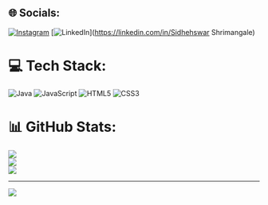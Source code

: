 
## 🌐 Socials:
[![Instagram](https://img.shields.io/badge/Instagram-%23E4405F.svg?logo=Instagram&logoColor=white)](https://instagram.com/sidheshwar_shri__7) [![LinkedIn](https://img.shields.io/badge/LinkedIn-%230077B5.svg?logo=linkedin&logoColor=white)](https://linkedin.com/in/Sidhehswar Shrimangale) 

# 💻 Tech Stack:
![Java](https://img.shields.io/badge/java-%23ED8B00.svg?style=for-the-badge&logo=openjdk&logoColor=white) ![JavaScript](https://img.shields.io/badge/javascript-%23323330.svg?style=for-the-badge&logo=javascript&logoColor=%23F7DF1E) ![HTML5](https://img.shields.io/badge/html5-%23E34F26.svg?style=for-the-badge&logo=html5&logoColor=white) ![CSS3](https://img.shields.io/badge/css3-%231572B6.svg?style=for-the-badge&logo=css3&logoColor=white)
# 📊 GitHub Stats:
![](https://github-readme-stats.vercel.app/api?username=sidheshwar2005&theme=nord&hide_border=true&include_all_commits=true&count_private=true)<br/>
![](https://github-readme-streak-stats.herokuapp.com/?user=sidheshwar2005&theme=nord&hide_border=true)<br/>
![](https://github-readme-stats.vercel.app/api/top-langs/?username=sidheshwar2005&theme=nord&hide_border=true&include_all_commits=true&count_private=true&layout=compact)

---
[![](https://visitcount.itsvg.in/api?id=sidheshwar2005&icon=0&color=0)](https://visitcount.itsvg.in)

<!-- Proudly created with GPRM ( https://gprm.itsvg.in ) -->
